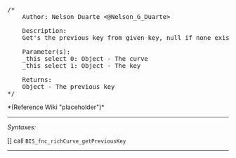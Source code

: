 <pre>/*
	Author: Nelson Duarte <@Nelson_G_Duarte>

	Description:
	Get's the previous key from given key, null if none exists

	Parameter(s):
	_this select 0: Object - The curve
	_this select 1: Object - The key

	Returns:
	Object - The previous key
*/</pre>*(Reference Wiki "placeholder")*<!-- Remove this after fill-in -->


---
*Syntaxes:*

[] call `BIS_fnc_richCurve_getPreviousKey`

---
